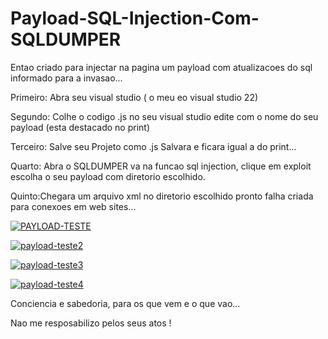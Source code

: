 # Payload-SQL-Injection-Com-SQLDUMPER

Entao criado para injectar na pagina um payload com atualizacoes do sql informado para a invasao...

Primeiro: Abra seu visual studio ( o meu eo visual studio 22)


Segundo: Colhe o codigo .js no seu visual studio edite com o nome do seu payload (esta destacado no print)


Terceiro: Salve seu Projeto como .js Salvara e ficara igual a do print...


Quarto: Abra o SQLDUMPER va na funcao sql injection, clique em exploit escolha o seu payload com diretorio escolhido.


Quinto:Chegara um arquivo xml no diretorio escolhido pronto falha criada para conexoes em web sites...


<a href="https://ibb.co/Rhkq9pH"><img src="https://i.ibb.co/hXJSyR8/PAYLOAD-TESTE.png" alt="PAYLOAD-TESTE" border="0"></a>

<a href="https://ibb.co/PrfPczn"><img src="https://i.ibb.co/x2RB180/payload-teste2.png" alt="payload-teste2" border="0"></a>

<a href="https://ibb.co/bNm2DmD"><img src="https://i.ibb.co/SVydGyG/payload-teste3.png" alt="payload-teste3" border="0"></a>

<a href="https://ibb.co/d52Cn2L"><img src="https://i.ibb.co/rw68n6c/payload-teste4.png" alt="payload-teste4" border="0"></a>

Conciencia e sabedoria, para os que vem e o que vao...


Nao me resposabilizo pelos seus atos !
